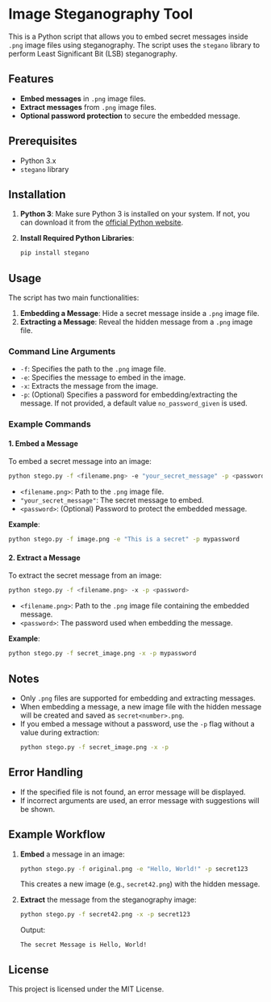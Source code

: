 # Image Steganography Tool

This is a Python script that allows you to embed secret messages inside `.png` image files using steganography. The script uses the `stegano` library to perform Least Significant Bit (LSB) steganography.

## Features
- **Embed messages** in `.png` image files.
- **Extract messages** from `.png` image files.
- **Optional password protection** to secure the embedded message.

## Prerequisites
- Python 3.x
- `stegano` library

## Installation
1. **Python 3**: Make sure Python 3 is installed on your system. If not, you can download it from the [official Python website](https://www.python.org/downloads/).
   
2. **Install Required Python Libraries**:
   ```bash
   pip install stegano
   ```

## Usage
The script has two main functionalities:
1. **Embedding a Message**: Hide a secret message inside a `.png` image file.
2. **Extracting a Message**: Reveal the hidden message from a `.png` image file.

### Command Line Arguments
- `-f`: Specifies the path to the `.png` image file.
- `-e`: Specifies the message to embed in the image.
- `-x`: Extracts the message from the image.
- `-p`: (Optional) Specifies a password for embedding/extracting the message. If not provided, a default value `no_password_given` is used.

### Example Commands
#### 1. Embed a Message
To embed a secret message into an image:
```bash
python stego.py -f <filename.png> -e "your_secret_message" -p <password (Optional)>
```
- `<filename.png>`: Path to the `.png` image file.
- `"your_secret_message"`: The secret message to embed.
- `<password>`: (Optional) Password to protect the embedded message.

**Example**:
```bash
python stego.py -f image.png -e "This is a secret" -p mypassword
```

#### 2. Extract a Message
To extract the secret message from an image:
```bash
python stego.py -f <filename.png> -x -p <password>
```
- `<filename.png>`: Path to the `.png` image file containing the embedded message.
- `<password>`: The password used when embedding the message.

**Example**:
```bash
python stego.py -f secret_image.png -x -p mypassword
```

## Notes
- Only `.png` files are supported for embedding and extracting messages.
- When embedding a message, a new image file with the hidden message will be created and saved as `secret<number>.png`.
- If you embed a message without a password, use the `-p` flag without a value during extraction:
  ```bash
  python stego.py -f secret_image.png -x -p
  ```

## Error Handling
- If the specified file is not found, an error message will be displayed.
- If incorrect arguments are used, an error message with suggestions will be shown.

## Example Workflow
1. **Embed** a message in an image:
   ```bash
   python stego.py -f original.png -e "Hello, World!" -p secret123
   ```
   This creates a new image (e.g., `secret42.png`) with the hidden message.

2. **Extract** the message from the steganography image:
   ```bash
   python stego.py -f secret42.png -x -p secret123
   ```
   Output:
   ```
   The secret Message is Hello, World!
   ```

## License
This project is licensed under the MIT License.

